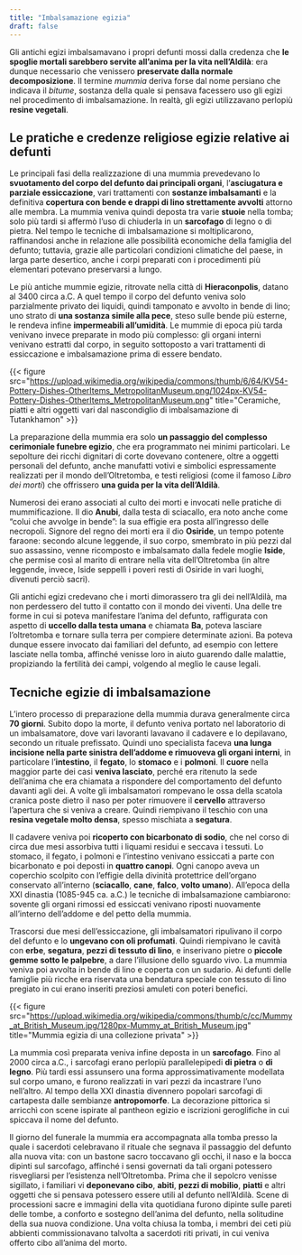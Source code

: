 ```yaml
---
title: "Imbalsamazione egizia"
draft: false
---
```


Gli antichi egizi imbalsamavano i propri defunti mossi dalla credenza che **le spoglie mortali sarebbero servite all’anima per la vita nell’Aldilà**: era dunque necessario che venissero **preservate dalla normale decomposizione**. Il termine _mummia_ deriva forse dal nome persiano che indicava il _bitume_, sostanza della quale si pensava facessero uso gli egizi nel procedimento di imbalsamazione. In realtà, gli egizi utilizzavano perlopiù **resine vegetali**.

## Le pratiche e credenze religiose egizie relative ai defunti

Le principali fasi della realizzazione di una mummia prevedevano lo **svuotamento del corpo del defunto dai principali organi**, l’**asciugatura e parziale essiccazione**, vari trattamenti con **sostanze imbalsamanti** e la definitiva **copertura con bende e drappi di lino strettamente avvolti** attorno alle membra. La mummia veniva quindi deposta tra varie **stuoie** nella tomba; solo più tardi si affermò l’uso di chiuderla in un **sarcofago** di legno o di pietra. Nel tempo le tecniche di imbalsamazione si moltiplicarono, raffinandosi anche in relazione alle possibilità economiche della famiglia del defunto; tuttavia, grazie alle particolari condizioni climatiche del paese, in larga parte desertico, anche i corpi preparati con i procedimenti più elementari potevano preservarsi a lungo.

Le più antiche mummie egizie, ritrovate nella città di **Hieraconpolis**, datano al 3400 circa a.C. A quel tempo il corpo del defunto veniva solo parzialmente privato dei liquidi, quindi tamponato e avvolto in bende di lino; uno strato di **una sostanza simile alla pece**, steso sulle bende più esterne, le rendeva infine **impermeabili all’umidità**. Le mummie di epoca più tarda venivano invece preparate in modo più complesso: gli organi interni venivano estratti dal corpo, in seguito sottoposto a vari trattamenti di essiccazione e imbalsamazione prima di essere bendato.


{{< figure src="https://upload.wikimedia.org/wikipedia/commons/thumb/6/64/KV54-Pottery-Dishes-OtherItems_MetropolitanMuseum.png/1024px-KV54-Pottery-Dishes-OtherItems_MetropolitanMuseum.png" title="Ceramiche, piatti e altri oggetti vari dal nascondiglio di imbalsamazione di Tutankhamon" >}}


La preparazione della mummia era solo **un passaggio del complesso cerimoniale funebre egizio**, che era programmato nei minimi particolari. Le sepolture dei ricchi dignitari di corte dovevano contenere, oltre a oggetti personali del defunto, anche manufatti votivi e simbolici espressamente realizzati per il mondo dell’Oltretomba, e testi religiosi (come il famoso _Libro dei morti_) che offrissero **una guida per la vita dell’Aldilà**.

Numerosi dei erano associati al culto dei morti e invocati nelle pratiche di mummificazione. Il dio **Anubi**, dalla testa di sciacallo, era noto anche come “colui che avvolge in bende”: la sua effigie era posta all’ingresso delle necropoli. Signore del regno dei morti era il dio **Osiride**, un tempo potente faraone: secondo alcune leggende, il suo corpo, smembrato in più pezzi dal suo assassino, venne ricomposto e imbalsamato dalla fedele moglie **Iside**, che permise così al marito di entrare nella vita dell’Oltretomba (in altre leggende, invece, Iside seppellì i poveri resti di Osiride in vari luoghi, divenuti perciò sacri).

Gli antichi egizi credevano che i morti dimorassero tra gli dei nell’Aldilà, ma non perdessero del tutto il contatto con il mondo dei viventi. Una delle tre forme in cui si poteva manifestare l’anima del defunto, raffigurata con aspetto di **uccello dalla testa umana** e chiamata **Ba**, poteva lasciare l’oltretomba e tornare sulla terra per compiere determinate azioni. Ba poteva dunque essere invocato dai familiari del defunto, ad esempio con lettere lasciate nella tomba, affinché venisse loro in aiuto guarendo dalle malattie, propiziando la fertilità dei campi, volgendo al meglio le cause legali.

## Tecniche egizie di imbalsamazione

L’intero processo di preparazione della mummia durava generalmente circa **70 giorni**. Subito dopo la morte, il defunto veniva portato nel laboratorio di un imbalsamatore, dove vari lavoranti lavavano il cadavere e lo depilavano, secondo un rituale prefissato. Quindi uno specialista faceva **una lunga incisione nella parte sinistra dell’addome e rimuoveva gli organi interni**, in particolare l’**intestino**, il **fegato**, lo **stomaco** e i **polmoni**. Il **cuore** nella maggior parte dei casi **veniva lasciato**, perché era ritenuto la sede dell’anima che era chiamata a rispondere del comportamento del defunto davanti agli dei. A volte gli imbalsamatori rompevano le ossa della scatola cranica poste dietro il naso per poter rimuovere il **cervello** attraverso l’apertura che si veniva a creare. Quindi riempivano il teschio con una **resina vegetale molto densa**, spesso mischiata a **segatura**.

Il cadavere veniva poi **ricoperto con bicarbonato di sodio**, che nel corso di circa due mesi assorbiva tutti i liquami residui e seccava i tessuti. Lo stomaco, il fegato, i polmoni e l’intestino venivano essiccati a parte con bicarbonato e poi deposti in **quattro canopi**. Ogni canopo aveva un coperchio scolpito con l’effigie della divinità protettrice dell’organo conservato all’interno (**sciacallo**, **cane**, **falco**, **volto umano**). All’epoca della XXI dinastia (1085-945 ca. a.C.) le tecniche di imbalsamazione cambiarono: sovente gli organi rimossi ed essiccati venivano riposti nuovamente all’interno dell’addome e del petto della mummia.

Trascorsi due mesi dell’essiccazione, gli imbalsamatori ripulivano il corpo del defunto e lo **ungevano con oli profumati**. Quindi riempivano le cavità con **erbe**, **segatura**, **pezzi di tessuto di lino**, e inserivano pietre o **piccole gemme sotto le palpebre**, a dare l’illusione dello sguardo vivo. La mummia veniva poi avvolta in bende di lino e coperta con un sudario. Ai defunti delle famiglie più ricche era riservata una bendatura speciale con tessuto di lino pregiato in cui erano inseriti preziosi amuleti con poteri benefici.

{{< figure src="https://upload.wikimedia.org/wikipedia/commons/thumb/c/cc/Mummy_at_British_Museum.jpg/1280px-Mummy_at_British_Museum.jpg" title="Mummia egizia di una collezione privata" >}}

La mummia così preparata veniva infine deposta in un **sarcofago**. Fino al 2000 circa a.C., i sarcofagi erano perlopiù parallelepipedi **di pietra** o **di legno**. Più tardi essi assunsero una forma approssimativamente modellata sul corpo umano, e furono realizzati in vari pezzi da incastrare l’uno nell’altro. Al tempo della XXI dinastia divennero popolari sarcofagi di cartapesta dalle sembianze **antropomorfe**. La decorazione pittorica si arricchì con scene ispirate al pantheon egizio e iscrizioni geroglifiche in cui spiccava il nome del defunto.

Il giorno del funerale la mummia era accompagnata alla tomba presso la quale i sacerdoti celebravano il rituale che segnava il passaggio del defunto alla nuova vita: con un bastone sacro toccavano gli occhi, il naso e la bocca dipinti sul sarcofago, affinché i sensi governati da tali organi potessero risvegliarsi per l’esistenza nell’Oltretomba. Prima che il sepolcro venisse sigillato, i familiari vi **deponevano cibo**, **abiti**, **pezzi di mobilio**, **piatti** e altri oggetti che si pensava potessero essere utili al defunto nell’Aldilà. Scene di processioni sacre e immagini della vita quotidiana furono dipinte sulle pareti delle tombe, a conforto e sostegno dell’anima del defunto, nella solitudine della sua nuova condizione. Una volta chiusa la tomba, i membri dei ceti più abbienti commissionavano talvolta a sacerdoti riti privati, in cui veniva offerto cibo all’anima del morto.
